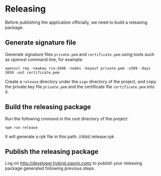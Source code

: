 # Releasing

Before publishing the application officially, we need to build a releasing package.

## Generate signature file

Generate signature files `private.pem` and `certificate.pem` using tools such as openssl command line, for example:

```shell
openssl req -newkey rsa:2048 -nodes -keyout private.pem -x509 -days 3650 -out certificate.pem
```

Create a `release` directory under the `sign` directory of the project, and copy the private key file `private.pem` and the certificate file `certificate.pem` into it.

## Build the releasing package

Run the following cmmond in the root directory of the project:

```shell
npm run release
```

It will generate a rpk file in this path: /<ProjectName>/dist/<ProjectPackage>.release.rpk

## Publish the releasing package

Log on http://developer.hybrid.xiaomi.com/ to publish your releasing package generated following previous steps.